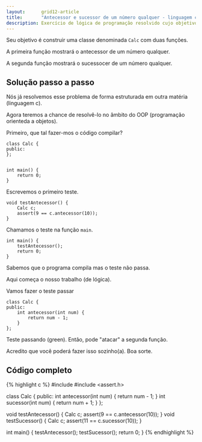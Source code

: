 ```yaml
---
layout:      grid12-article
title:       "Antecessor e sucessor de um número qualquer - linguagem c++"
description: Exercício de lógica de programação resolvido cujo objetivo é, com o auxílio de classes, encontrar o sucessor e antecessor de um número qualquer.
---
```


Seu objetivo é construir uma classe denominada `Calc` com duas funções.

A primeira função mostrará o antecessor de um número qualquer.

A segunda função mostrará o sucessocer de um número qualquer.




Solução passo a passo
---


Nós já resolvemos esse problema de forma estruturada em outra matéria (linguagem c).

Agora teremos a chance de resolvê-lo no âmbito do OOP (programação orienteda a objetos).

Primeiro, que tal fazer-mos o código compilar?

    class Calc {
    public:
    };


    int main() {
        return 0;
    }

Escrevemos o primeiro teste.

    void testAntecessor() {
        Calc c;
        assert(9 == c.antecessor(10));
    }

Chamamos o teste na função `main`.

    int main() {
        testAntecessor();
        return 0;
    }

Sabemos que o programa compila mas o teste não passa.

Aqui começa o nosso trabalho (de lógica).

Vamos fazer o teste passar

    class Calc {
    public:
        int antecessor(int num) {
            return num - 1;
        }
    };

Teste passando (green). Então, pode "atacar" a segunda função.

Acredito que você poderá fazer isso sozinho(a). Boa sorte.



Código completo
---

{% highlight c %}
#include <iostream>
#include <assert.h>

class Calc {
public:
    int antecessor(int num) {
        return num - 1;
    }
    int sucessor(int num) {
        return num + 1;
    }
};

void testAntecessor() {
    Calc c;
    assert(9 == c.antecessor(10));
}
void testSucessor() {
    Calc c;
    assert(11 == c.sucessor(10));
}

int main() {
    testAntecessor();
    testSucessor();
    return 0;
}
{% endhighlight %}